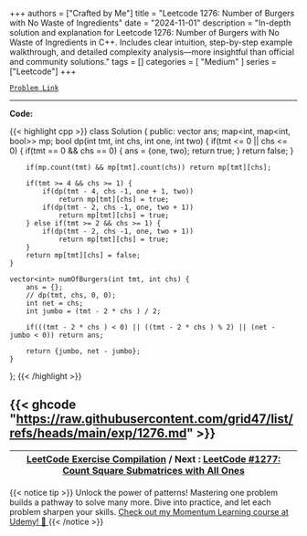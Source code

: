 
+++
authors = ["Crafted by Me"]
title = "Leetcode 1276: Number of Burgers with No Waste of Ingredients"
date = "2024-11-01"
description = "In-depth solution and explanation for Leetcode 1276: Number of Burgers with No Waste of Ingredients in C++. Includes clear intuition, step-by-step example walkthrough, and detailed complexity analysis—more insightful than official and community solutions."
tags = []
categories = [
    "Medium"
]
series = ["Leetcode"]
+++



[`Problem Link`](https://leetcode.com/problems/number-of-burgers-with-no-waste-of-ingredients/description/)

---

**Code:**

{{< highlight cpp >}}
class Solution {
public:
    vector<int> ans;
    map<int, map<int, bool>> mp;
    bool dp(int tmt, int chs, int one, int two) {
        if(tmt <= 0 || chs <= 0) {
            if(tmt == 0 && chs == 0) {
                ans = {one, two};
                return true;
            }
            return false;
        }
        
        if(mp.count(tmt) && mp[tmt].count(chs)) return mp[tmt][chs];
        
        if(tmt >= 4 && chs >= 1) {
            if(dp(tmt - 4, chs -1, one + 1, two))
                return mp[tmt][chs] = true;
            if(dp(tmt - 2, chs -1, one, two + 1))
                return mp[tmt][chs] = true;
        } else if(tmt >= 2 && chs >= 1) {
            if(dp(tmt - 2, chs -1, one, two + 1))
                return mp[tmt][chs] = true;            
        }
        return mp[tmt][chs] = false;
    }
    
    vector<int> numOfBurgers(int tmt, int chs) {
        ans = {};
        // dp(tmt, chs, 0, 0);
        int net = chs;
        int jumbo = (tmt - 2 * chs ) / 2;
 
        if(((tmt - 2 * chs ) < 0) || ((tmt - 2 * chs ) % 2) || (net - jumbo < 0)) return ans;
        
        return {jumbo, net - jumbo};
    }
};
{{< /highlight >}}

{{< ghcode "https://raw.githubusercontent.com/grid47/list/refs/heads/main/exp/1276.md" >}}
---

| [LeetCode Exercise Compilation](https://grid47.xyz/leetcode/) / Next : [LeetCode #1277: Count Square Submatrices with All Ones](https://grid47.xyz/posts/leetcode_1277) |
| --- |
{{< notice tip >}}
Unlock the power of patterns! Mastering one problem builds a pathway to solve many more. Dive into practice, and let each problem sharpen your skills. [Check out my Momentum Learning course at Udemy! 🚀 ](https://www.udemy.com/course/algorithms-and-data-structures-in-cpp/)
{{< /notice >}}

